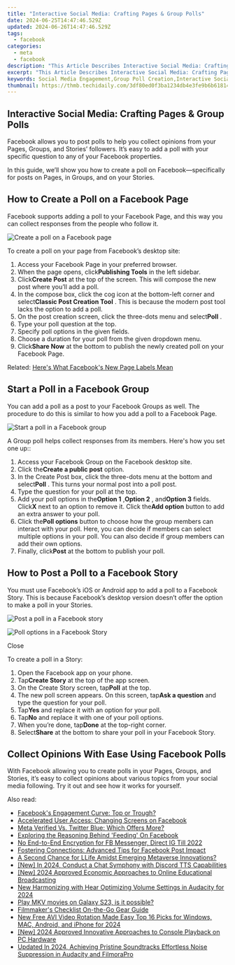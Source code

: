 ```yaml
---
title: "Interactive Social Media: Crafting Pages & Group Polls"
date: 2024-06-25T14:47:46.529Z
updated: 2024-06-26T14:47:46.529Z
tags:
  - facebook
categories:
  - meta
  - facebook
description: "This Article Describes Interactive Social Media: Crafting Pages & Group Polls"
excerpt: "This Article Describes Interactive Social Media: Crafting Pages & Group Polls"
keywords: Social Media Engagement,Group Poll Creation,Interactive Social Media Tools,Social Network Group Activities,Online Community Building,Engaging Social Pages,Interactive Features for Social Networks
thumbnail: https://thmb.techidaily.com/3df80ed0f3ba1234db4e3fe9b6b618140f5c8ecbd00a02e86f21f161aa5eef49.jpg
---
```


## Interactive Social Media: Crafting Pages & Group Polls

 Facebook allows you to post polls to help you collect opinions from your Pages, Groups, and Stories’ followers. It’s easy to add a poll with your specific question to any of your Facebook properties.

 In this guide, we’ll show you how to create a poll on Facebook—specifically for posts on Pages, in Groups, and on your Stories.

## How to Create a Poll on a Facebook Page

 Facebook supports adding a poll to your Facebook Page, and this way you can collect responses from the people who follow it.

![Create a poll on a Facebook page](https://static1.makeuseofimages.com/wordpress/wp-content/uploads/2021/04/create-poll-facebook-page.png)

To create a poll on your page from Facebook’s desktop site:

1. Access your Facebook Page in your preferred browser.
2. When the page opens, click**Publishing Tools** in the left sidebar.
3. Click**Create Post** at the top of the screen. This will compose the new post where you’ll add a poll.
4. In the compose box, click the cog icon at the bottom-left corner and select**Classic Post Creation Tool** . This is because the modern post tool lacks the option to add a poll.
5. On the post creation screen, click the three-dots menu and select**Poll** .
6. Type your poll question at the top.
7. Specify poll options in the given fields.
8. Choose a duration for your poll from the given dropdown menu.
9. Click**Share Now** at the bottom to publish the newly created poll on your Facebook Page.

 Related: [Here's What Facebook's New Page Labels Mean](https://www.makeuseof.com/what-facebook-new-page-labels-mean/)

## Start a Poll in a Facebook Group

 You can add a poll as a post to your Facebook Groups as well. The procedure to do this is similar to how you add a poll to a Facebook Page.

![Start a poll in a Facebook group](https://static1.makeuseofimages.com/wordpress/wp-content/uploads/2021/04/create-poll-facebook-group.png)

 A Group poll helps collect responses from its members. Here's how you set one up::

1. Access your Facebook Group on the Facebook desktop site.
2. Click the**Create a public post** option.
3. In the Create Post box, click the three-dots menu at the bottom and select**Poll** . This turns your normal post into a poll post.
4. Type the question for your poll at the top.
5. Add your poll options in the**Option 1** ,**Option 2** , and**Option 3** fields. Click**X** next to an option to remove it. Click the**Add option** button to add an extra answer to your poll.
6. Click the**Poll options** button to choose how the group members can interact with your poll. Here, you can decide if members can select multiple options in your poll. You can also decide if group members can add their own options.
7. Finally, click**Post** at the bottom to publish your poll.

## How to Post a Poll to a Facebook Story

 You must use Facebook’s iOS or Android app to add a poll to a Facebook Story. This is because Facebook’s desktop version doesn’t offer the option to make a poll in your Stories.

![Post a poll in a Facebook story](https://static1.makeuseofimages.com/wordpress/wp-content/uploads/2021/04/create-poll-facebook-story.png)

![Poll options in a Facebook Story](https://static1.makeuseofimages.com/wordpress/wp-content/uploads/2021/04/poll-options-facebook-story.png)

Close

To create a poll in a Story:

1. Open the Facebook app on your phone.
2. Tap**Create Story** at the top of the app screen.
3. On the Create Story screen, tap**Poll** at the top.
4. The new poll screen appears. On this screen, tap**Ask a question** and type the question for your poll.
5. Tap**Yes** and replace it with an option for your poll.
6. Tap**No** and replace it with one of your poll options.
7. When you’re done, tap**Done** at the top-right corner.
8. Select**Share** at the bottom to share your poll in your Facebook Story.

## Collect Opinions With Ease Using Facebook Polls

 With Facebook allowing you to create polls in your Pages, Groups, and Stories, it’s easy to collect opinions about various topics from your social media following. Try it out and see how it works for yourself.


<ins class="adsbygoogle"
     style="display:block"
     data-ad-format="autorelaxed"
     data-ad-client="ca-pub-7571918770474297"
     data-ad-slot="1223367746"></ins>



<ins class="adsbygoogle"
     style="display:block"
     data-ad-client="ca-pub-7571918770474297"
     data-ad-slot="8358498916"
     data-ad-format="auto"
     data-full-width-responsive="true"></ins>

<span class="atpl-alsoreadstyle">Also read:</span>
<div><ul>
<li><a href="https://facebook.techidaily.com/facebooks-engagement-curve-top-or-trough/"><u>Facebook's Engagement Curve: Top or Trough?</u></a></li>
<li><a href="https://facebook.techidaily.com/accelerated-user-access-changing-screens-on-facebook/"><u>Accelerated User Access: Changing Screens on Facebook</u></a></li>
<li><a href="https://facebook.techidaily.com/meta-verified-vs-twitter-blue-which-offers-more/"><u>Meta Verified Vs. Twitter Blue: Which Offers More?</u></a></li>
<li><a href="https://facebook.techidaily.com/exploring-the-reasoning-behind-feeding-on-facebook/"><u>Exploring the Reasoning Behind 'Feeding' On Facebook</u></a></li>
<li><a href="https://facebook.techidaily.com/no-end-to-end-encryption-for-fb-messenger-direct-ig-till-2022/"><u>No End-to-End Encryption for FB Messenger, Direct IG Till 2022</u></a></li>
<li><a href="https://facebook.techidaily.com/fostering-connections-advanced-tips-for-facebook-post-impact/"><u>Fostering Connections: Advanced Tips for Facebook Post Impact</u></a></li>
<li><a href="https://facebook.techidaily.com/a-second-chance-for-llife-amidst-emerging-metaverse-innovations/"><u>A Second Chance for LLife Amidst Emerging Metaverse Innovations?</u></a></li>
<li><a href="https://discord-videos.techidaily.com/new-in-2024-conduct-a-chat-symphony-with-discord-tts-capabilities/"><u>[New] In 2024, Conduct a Chat Symphony with Discord TTS Capabilities</u></a></li>
<li><a href="https://screen-recording.techidaily.com/new-2024-approved-economic-approaches-to-online-educational-broadcasting/"><u>[New] 2024 Approved  Economic Approaches to Online Educational Broadcasting</u></a></li>
<li><a href="https://voice-adjusting.techidaily.com/new-harmonizing-with-hear-optimizing-volume-settings-in-audacity-for-2024/"><u>New Harmonizing with Hear Optimizing Volume Settings in Audacity for 2024</u></a></li>
<li><a href="https://review-topics.techidaily.com/play-mkv-movies-on-galaxy-s23-is-it-possible-by-aiseesoft-video-converter-play-mkv-on-android/"><u>Play MKV movies on Galaxy S23, is it possible?</u></a></li>
<li><a href="https://extra-resources.techidaily.com/filmmakers-checklist-on-the-go-gear-guide/"><u>Filmmaker's Checklist  On-the-Go Gear Guide</u></a></li>
<li><a href="https://ai-driven-video-production.techidaily.com/new-free-avi-video-rotation-made-easy-top-16-picks-for-windows-mac-android-and-iphone-for-2024/"><u>New Free AVI Video Rotation Made Easy Top 16 Picks for Windows, MAC, Android, and iPhone for 2024</u></a></li>
<li><a href="https://desktop-recording.techidaily.com/new-2024-approved-innovative-approaches-to-console-playback-on-pc-hardware/"><u>[New] 2024 Approved  Innovative Approaches to Console Playback on PC Hardware</u></a></li>
<li><a href="https://audio-shaping.techidaily.com/updated-in-2024-achieving-pristine-soundtracks-effortless-noise-suppression-in-audacity-and-filmorapro/"><u>Updated In 2024, Achieving Pristine Soundtracks Effortless Noise Suppression in Audacity and FilmoraPro</u></a></li>
</ul></div>
